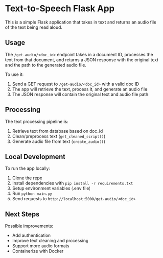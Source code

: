 # Text-to-Speech Flask App

This is a simple Flask application that takes in text and returns an audio file of the text being read aloud.

## Usage

The `/get-audio/<doc_id>` endpoint takes in a document ID, processes the text from that document, and returns a JSON response with the original text and the path to the generated audio file.

To use it:

1. Send a GET request to `/get-audio/<doc_id>` with a valid doc ID
2. The app will retrieve the text, process it, and generate an audio file
3. The JSON response will contain the original text and audio file path

## Processing

The text processing pipeline is:

1. Retrieve text from database based on doc_id
2. Clean/preprocess text (`get_cleaned_script()`) 
3. Generate audio file from text (`create_audio()`)

## Local Development

To run the app locally:

1. Clone the repo
2. Install dependencies with `pip install -r requirements.txt` 
3. Setup environment variables (.env file)
4. Run `python main.py`
5. Send requests to `http://localhost:5000/get-audio/<doc_id>`

## Next Steps

Possible improvements:

- Add authentication
- Improve text cleaning and processing
- Support more audio formats 
- Containerize with Docker